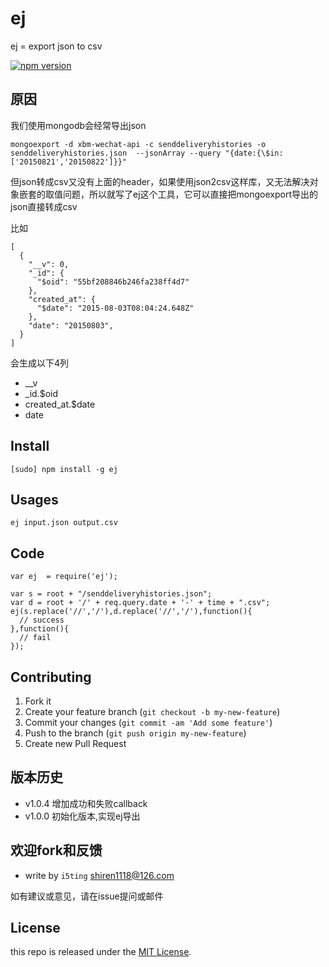 # ej

ej = export json to csv

[![npm version](https://badge.fury.io/js/ej.svg)](http://badge.fury.io/js/ej)


## 原因

我们使用mongodb会经常导出json

    mongoexport -d xbm-wechat-api -c senddeliveryhistories -o senddeliveryhistories.json  --jsonArray --query "{date:{\$in:['20150821','20150822']}}"

但json转成csv又没有上面的header，如果使用json2csv这样库，又无法解决对象嵌套的取值问题，所以就写了ej这个工具，它可以直接把mongoexport导出的json直接转成csv

比如

```
[
  {
    "__v": 0,
    "_id": {
      "$oid": "55bf208846b246fa238ff4d7"
    },
    "created_at": {
      "$date": "2015-08-03T08:04:24.648Z"
    },
    "date": "20150803",
  }
]
```

会生成以下4列

- __v
- _id.$oid
- created_at.$date
- date

## Install

    [sudo] npm install -g ej
    
## Usages

    ej input.json output.csv

## Code

```
var ej  = require('ej');

var s = root + "/senddeliveryhistories.json";
var d = root + '/' + req.query.date + '-' + time + ".csv";
ej(s.replace('//','/'),d.replace('//','/'),function(){
  // success
},function(){
  // fail
});
```

## Contributing

1. Fork it
2. Create your feature branch (`git checkout -b my-new-feature`)
3. Commit your changes (`git commit -am 'Add some feature'`)
4. Push to the branch (`git push origin my-new-feature`)
5. Create new Pull Request

## 版本历史

- v1.0.4 增加成功和失败callback
- v1.0.0 初始化版本,实现ej导出

## 欢迎fork和反馈

- write by `i5ting` shiren1118@126.com

如有建议或意见，请在issue提问或邮件

## License

this repo is released under the [MIT
License](http://www.opensource.org/licenses/MIT).

